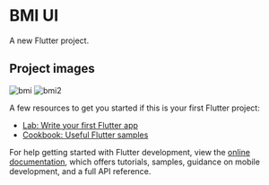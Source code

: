 # BMI UI

A new Flutter project.

## Project images


![bmi](https://github.com/mahdadi78/BMI-project/assets/78992400/1fa40950-df7a-4949-9ef1-0dc29237b659)
![bmi2](https://github.com/mahdadi78/BMI-project/assets/78992400/0785d269-353f-47b2-a9bb-342c511870ce)

A few resources to get you started if this is your first Flutter project:

- [Lab: Write your first Flutter app](https://docs.flutter.dev/get-started/codelab)
- [Cookbook: Useful Flutter samples](https://docs.flutter.dev/cookbook)

For help getting started with Flutter development, view the
[online documentation](https://docs.flutter.dev/), which offers tutorials,
samples, guidance on mobile development, and a full API reference.
